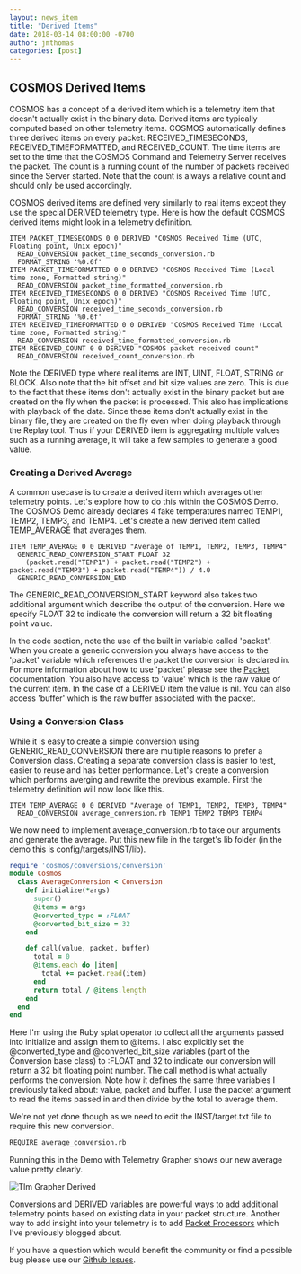 ```yaml
---
layout: news_item
title: "Derived Items"
date: 2018-03-14 08:00:00 -0700
author: jmthomas
categories: [post]
---
```


## COSMOS Derived Items

COSMOS has a concept of a derived item which is a telemetry item that doesn't actually exist in the binary data. Derived items are typically computed based on other telemetry items. COSMOS automatically defines three derived items on every packet: RECEIVED_TIMESECONDS, RECEIVED_TIMEFORMATTED, and RECEIVED_COUNT. The time items are set to the time that the COSMOS Command and Telemetry Server receives the packet. The count is a running count of the number of packets received since the Server started. Note that the count is always a relative count and should only be used accordingly.

COSMOS derived items are defined very similarly to real items except they use the special DERIVED telemetry type. Here is how the default COSMOS derived items might look in a telemetry definition.

```
ITEM PACKET_TIMESECONDS 0 0 DERIVED "COSMOS Received Time (UTC, Floating point, Unix epoch)"
  READ_CONVERSION packet_time_seconds_conversion.rb
  FORMAT_STRING '%0.6f'
ITEM PACKET_TIMEFORMATTED 0 0 DERIVED "COSMOS Received Time (Local time zone, Formatted string)"
  READ_CONVERSION packet_time_formatted_conversion.rb
ITEM RECEIVED_TIMESECONDS 0 0 DERIVED "COSMOS Received Time (UTC, Floating point, Unix epoch)"
  READ_CONVERSION received_time_seconds_conversion.rb
  FORMAT_STRING '%0.6f'
ITEM RECEIVED_TIMEFORMATTED 0 0 DERIVED "COSMOS Received Time (Local time zone, Formatted string)"
  READ_CONVERSION received_time_formatted_conversion.rb
ITEM RECEIVED_COUNT 0 0 DERIVED "COSMOS packet received count"
  READ_CONVERSION received_count_conversion.rb
```

Note the DERIVED type where real items are INT, UINT, FLOAT, STRING or BLOCK. Also note that the bit offset and bit size values are zero. This is due to the fact that these items don't actually exist in the binary packet but are created on the fly when the packet is processed. This also has implications with playback of the data. Since these items don't actually exist in the binary file, they are created on the fly even when doing playback through the Replay tool. Thus if your DERIVED item is aggregating multiple values such as a running average, it will take a few samples to generate a good value.

### Creating a Derived Average

A common usecase is to create a derived item which averages other telemetry points. Let's explore how to do this within the COSMOS Demo. The COSMOS Demo already declares 4 fake temperatures named TEMP1, TEMP2, TEMP3, and TEMP4. Let's create a new derived item called TEMP_AVERAGE that averages them.

```
ITEM TEMP_AVERAGE 0 0 DERIVED "Average of TEMP1, TEMP2, TEMP3, TEMP4"
  GENERIC_READ_CONVERSION_START FLOAT 32
    (packet.read("TEMP1") + packet.read("TEMP2") + packet.read("TEMP3") + packet.read("TEMP4")) / 4.0
  GENERIC_READ_CONVERSION_END
```

The GENERIC_READ_CONVERSION_START keyword also takes two additional argument which describe the output of the conversion. Here we specify FLOAT 32 to indicate the conversion will return a 32 bit floating point value.

In the code section, note the use of the built in variable called 'packet'. When you create a generic conversion you always have access to the 'packet' variable which references the packet the conversion is declared in. For more information about how to use 'packet' please see the [Packet]({{site.baseurl}}/docs/v4/packet-class/) documentation. You also have access to 'value' which is the raw value of the current item. In the case of a DERIVED item the value is nil. You can also access 'buffer' which is the raw buffer associated with the packet.

### Using a Conversion Class

While it is easy to create a simple conversion using GENERIC_READ_CONVERSION there are multiple reasons to prefer a Conversion class. Creating a separate conversion class is easier to test, easier to reuse and has better performance. Let's create a conversion which performs averging and rewrite the previous example. First the telemetry definition will now look like this.

```
ITEM TEMP_AVERAGE 0 0 DERIVED "Average of TEMP1, TEMP2, TEMP3, TEMP4"
  READ_CONVERSION average_conversion.rb TEMP1 TEMP2 TEMP3 TEMP4
```

We now need to implement average_conversion.rb to take our arguments and generate the average. Put this new file in the target's lib folder (in the demo this is config/targets/INST/lib).

```ruby
require 'cosmos/conversions/conversion'
module Cosmos
  class AverageConversion < Conversion
    def initialize(*args)
      super()
      @items = args
      @converted_type = :FLOAT
      @converted_bit_size = 32
    end

    def call(value, packet, buffer)
      total = 0
      @items.each do |item|
        total += packet.read(item)
      end
      return total / @items.length
    end
  end
end
```

Here I'm using the Ruby splat operator to collect all the arguments passed into initialize and assign them to @items. I also explicitly set the @converted_type and @converted_bit_size variables (part of the Conversion base class) to :FLOAT and 32 to indicate our conversion will return a 32 bit floating point number. The call method is what actually performs the conversion. Note how it defines the same three variables I previously talked about: value, packet and buffer. I use the packet argument to read the items passed in and then divide by the total to average them.

We're not yet done though as we need to edit the INST/target.txt file to require this new conversion.

```bash
REQUIRE average_conversion.rb
```

Running this in the Demo with Telemetry Grapher shows our new average value pretty clearly.

![Tlm Grapher Derived]({{site.baseurl}}/img/2018_03_14_tlm_grapher_derived.png)

Conversions and DERIVED variables are powerful ways to add additional telemetry points based on existing data in your packet structure. Another way to add insight into your telemetry is to add [Packet Processors]({{site.baseurl}}/news/2017/05/08/packet_processors/) which I've previously blogged about.

If you have a question which would benefit the community or find a possible bug please use our [Github Issues](https://github.com/BallAerospace/COSMOS/issues).
